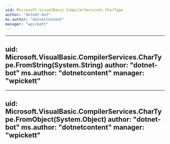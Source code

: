 ```yaml
---
uid: Microsoft.VisualBasic.CompilerServices.CharType
author: "dotnet-bot"
ms.author: "dotnetcontent"
manager: "wpickett"
---
```


---
uid: Microsoft.VisualBasic.CompilerServices.CharType.FromString(System.String)
author: "dotnet-bot"
ms.author: "dotnetcontent"
manager: "wpickett"
---

---
uid: Microsoft.VisualBasic.CompilerServices.CharType.FromObject(System.Object)
author: "dotnet-bot"
ms.author: "dotnetcontent"
manager: "wpickett"
---
